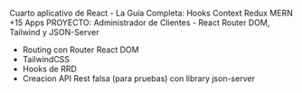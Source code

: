 Cuarto aplicativo de React - La Guía Completa: Hooks Context Redux MERN +15 Apps
PROYECTO: Administrador de Clientes - React Router DOM, Tailwind y JSON-Server

- Routing con Router React DOM
- TailwindCSS
- Hooks de RRD
- Creacion API Rest falsa (para pruebas) con library json-server
